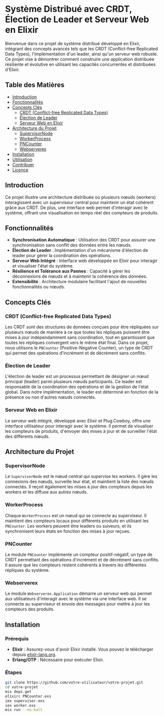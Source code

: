 # Système Distribué avec CRDT, Élection de Leader et Serveur Web en Elixir

Bienvenue dans ce projet de système distribué développé en Elixir, intégrant des concepts avancés tels que les CRDT (Conflict-free Replicated Data Types), l'implémentation d'un leader, ainsi qu'un serveur web robuste. Ce projet vise à démontrer comment construire une application distribuée résiliente et évolutive en utilisant les capacités concurrentes et distribuées d'Elixir.

## Table des Matières

- [Introduction](#introduction)
- [Fonctionnalités](#fonctionnalités)
- [Concepts Clés](#concepts-clés)
  - [CRDT (Conflict-free Replicated Data Types)](#crdt-conflict-free-replicated-data-types)
  - [Élection de Leader](#élection-de-leader)
  - [Serveur Web en Elixir](#serveur-web-en-elixir)
- [Architecture du Projet](#architecture-du-projet)
  - [SupervisorNode](#supervisornode)
  - [WorkerProcess](#workerprocess)
  - [PNCounter](#pncounter)
  - [Webserverex](#webserverex)
- [Installation](#installation)
- [Utilisation](#utilisation)
- [Contribuer](#contribuer)
- [Licence](#licence)

## Introduction

Ce projet illustre une architecture distribuée où plusieurs nœuds (workers) interagissent avec un superviseur central pour maintenir un état cohérent grâce aux CRDT. De plus, une interface web permet d'interagir avec le système, offrant une visualisation en temps réel des compteurs de produits.

## Fonctionnalités

- **Synchronisation Automatique** : Utilisation des CRDT pour assurer une synchronisation sans conflit des données entre les nœuds.
- **Élection de Leader** : Implémentation d'un mécanisme d'élection de leader pour gérer la coordination des opérations.
- **Serveur Web Intégré** : Interface web développée en Elixir pour interagir et visualiser l'état du système.
- **Résilience et Tolérance aux Pannes** : Capacité à gérer les déconnexions de nœuds et à maintenir la cohérence des données.
- **Extensibilité** : Architecture modulaire facilitant l'ajout de nouvelles fonctionnalités ou nœuds.

## Concepts Clés

### CRDT (Conflict-free Replicated Data Types)

Les CRDT sont des structures de données conçues pour être répliquées sur plusieurs nœuds de manière à ce que toutes les répliques puissent être mises à jour indépendamment sans coordination, tout en garantissant que toutes les répliques convergent vers le même état final. Dans ce projet, nous utilisons le `PNCounter` (Positive-Negative Counter), un type de CRDT qui permet des opérations d'incrément et de décrément sans conflits.

### Élection de Leader

L'élection de leader est un processus permettant de désigner un nœud principal (leader) parmi plusieurs nœuds participants. Ce leader est responsable de la coordination des opérations et de la gestion de l'état global. Dans notre implémentation, le leader est déterminé en fonction de la présence ou non d'autres nœuds connectés.

### Serveur Web en Elixir

Le serveur web intégré, développé avec Elixir et Plug.Cowboy, offre une interface utilisateur pour interagir avec le système. Il permet de visualiser les compteurs de produits, d'envoyer des mises à jour et de surveiller l'état des différents nœuds.

## Architecture du Projet

### SupervisorNode

Le `SupervisorNode` est le nœud central qui supervise les workers. Il gère les connexions des nœuds, surveille leur état, et maintient la liste des nœuds connectés. Il reçoit également les mises à jour des compteurs depuis les workers et les diffuse aux autres nœuds.

### WorkerProcess

Chaque `WorkerProcess` est un nœud qui se connecte au superviseur. Il maintient des compteurs locaux pour différents produits en utilisant les `PNCounter`. Les workers peuvent être leaders ou suiveurs, et ils synchronisent leurs états en fonction des mises à jour reçues.

### PNCounter

Le module `PNCounter` implémente un compteur positif-négatif, un type de CRDT permettant des opérations d'incrément et de décrément sans conflits. Il assure que les compteurs restent cohérents à travers les différentes répliques du système.

### Webserverex

Le module `Webserverex.Application` démarre un serveur web qui permet aux utilisateurs d'interagir avec le système via une interface web. Il se connecte au superviseur et envoie des messages pour mettre à jour les compteurs des produits.

## Installation

### Prérequis

- **Elixir** : Assurez-vous d'avoir Elixir installé. Vous pouvez le télécharger depuis [elixir-lang.org](https://elixir-lang.org/install.html).
- **Erlang/OTP** : Nécessaire pour exécuter Elixir.

### Étapes

   ```bash
   git clone https://github.com/votre-utilisateur/votre-projet.git
   cd votre-projet
   mix deps.get
  elixirc PNCounter.exs
   iex supervisor.exs
   iex worker.exs
   mix run --no-halt

